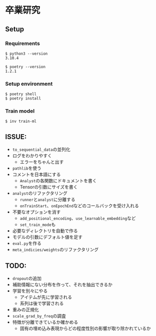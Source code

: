 # 卒業研究

## Setup

### Requirements

```
$ python3 --version
3.10.4

$ poetry --version
1.2.1
```

### Setup environment

```shell
$ poetry shell
$ poetry install
```

### Train model

```shell
$ inv train-ml
```

## ISSUE:

- `to_sequential_data`の並列化
- ログをわかりやすく
    - エラーをちゃんと出す
- `pathlib`を使う
- コメントを日本語にする
    - `Analyst`の各関数にドキュメントを書く
    - Tensorの引数にサイズを書く
- `analyst`のリファクタリング
    - `runner`と`analyst`に分離する
    - `onTrainStart`、`onEpochEnd`などのコールバックを受け入れる
- 不要なオプションを消す
    - `add_positional_encoding`、`use_learnable_embedding`など
    - `set_train_mode`も
- 必要なディレクトリを自動で作る
- モデルの引数にデフォルト値を足す
- `eval.py`を作る
- `meta_indicies/weights`のリファクタリング　

## TODO:

- `dropout`の追加
- 補助情報にない分布を作って、それを抽出できるか
- 学習を別々にやる
    - アイテムが先に学習される
    - 系列は後で学習される
- 重みの正規化
- `scale_grad_by_freq`の調査
- 特徴が分離できているか確かめる
    - 固有の埋め込み表現からどの程度性別の影響が取り除かれているか
